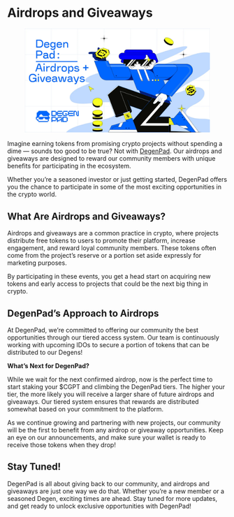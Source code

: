 # Airdrops and Giveaways

<figure><img src="../../.gitbook/assets/image (19).png" alt=""><figcaption></figcaption></figure>

Imagine earning tokens from promising crypto projects without spending a dime — sounds too good to be true? Not with [DegenPad](http://degenpad.com/). Our airdrops and giveaways are designed to reward our community members with unique benefits for participating in the ecosystem.

Whether you’re a seasoned investor or just getting started, DegenPad offers you the chance to participate in some of the most exciting opportunities in the crypto world.

## What Are Airdrops and Giveaways? <a href="#id-6df9" id="id-6df9"></a>

Airdrops and giveaways are a common practice in crypto, where projects distribute free tokens to users to promote their platform, increase engagement, and reward loyal community members. These tokens often come from the project’s reserve or a portion set aside expressly for marketing purposes.

By participating in these events, you get a head start on acquiring new tokens and early access to projects that could be the next big thing in crypto.

## DegenPad’s Approach to Airdrops <a href="#id-15b6" id="id-15b6"></a>

At DegenPad, we’re committed to offering our community the best opportunities through our tiered access system. Our team is continuously working with upcoming IDOs to secure a portion of tokens that can be distributed to our Degens!

**What’s Next for DegenPad?**

While we wait for the next confirmed airdrop, now is the perfect time to start staking your $CGPT and climbing the DegenPad tiers. The higher your tier, the more likely you will receive a larger share of future airdrops and giveaways. Our tiered system ensures that rewards are distributed somewhat based on your commitment to the platform.

As we continue growing and partnering with new projects, our community will be the first to benefit from any airdrop or giveaway opportunities. Keep an eye on our announcements, and make sure your wallet is ready to receive those tokens when they drop!

## Stay Tuned! <a href="#id-80db" id="id-80db"></a>

DegenPad is all about giving back to our community, and airdrops and giveaways are just one way we do that. Whether you’re a new member or a seasoned Degen, exciting times are ahead. Stay tuned for more updates, and get ready to unlock exclusive opportunities with DegenPad!

[\
](https://medium.com/@degenpad?source=post\_page-----cca07c790db0--------------------------------)

